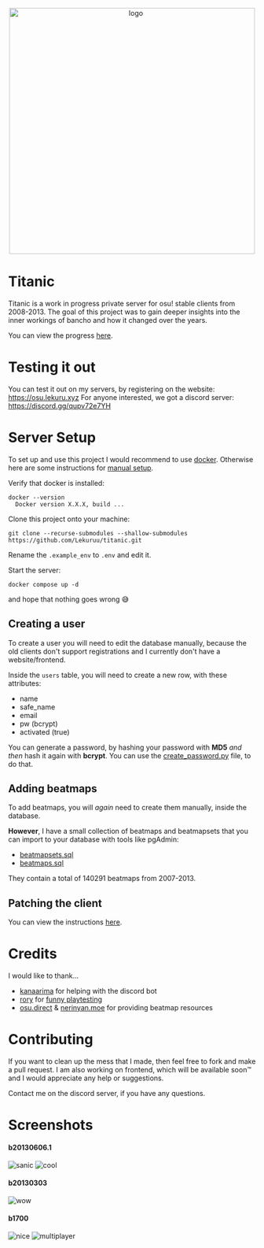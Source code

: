 
<p align="center">
  <img width="500" alt="logo" src="https://raw.githubusercontent.com/Lekuruu/titanic/main/.github/logo/logo_medium.png">
</p>

# Titanic

Titanic is a work in progress private server for osu! stable clients from 2008-2013.
The goal of this project was to gain deeper insights into the inner workings of bancho and how it changed over the years.

You can view the progress [here](https://github.com/users/osuTitanic/projects/2).

# Testing it out

You can test it out on my servers, by registering on the website: https://osu.lekuru.xyz
For anyone interested, we got a discord server: https://discord.gg/qupv72e7YH

# Server Setup

To set up and use this project I would recommend to use [docker](https://www.docker.com/). Otherwise here are some instructions for [manual setup](https://github.com/osuTitanic/titanic/blob/main/SETUP.md).

Verify that docker is installed:

```shell
docker --version
  Docker version X.X.X, build ...
```

Clone this project onto your machine:

```shell
git clone --recurse-submodules --shallow-submodules https://github.com/Lekuruu/titanic.git
```

Rename the `.example_env` to `.env` and edit it.

Start the server:

```shell
docker compose up -d
```

and hope that nothing goes wrong 😅

## Creating a user

To create a user you will need to edit the database manually, because the old clients don't support registrations
and I currently don't have a website/frontend.

Inside the `users` table, you will need to create a new row, with these attributes:

- name
- safe_name
- email
- pw (bcrypt)
- activated (true)

You can generate a password, by hashing your password with **MD5** *and then* hash it again with **bcrypt**.
You can use the [create_password.py](https://github.com/osuTitanic/titanic/blob/main/.github/create_password.py) file, to do that.

## Adding beatmaps

To add beatmaps, you will *again* need to create them manually, inside the database.

**However**, I have a small collection of beatmaps and beatmapsets that you can import to your database with tools like pgAdmin:

- [beatmapsets.sql](https://github.com/osuTitanic/titanic/raw/main/migrations/beatmapsets.sql)
- [beatmaps.sql](https://github.com/osuTitanic/titanic/raw/main/migrations/beatmaps.sql)

They contain a total of 140291 beatmaps from 2007-2013.

## Patching the client

You can view the instructions [here](https://github.com/osuTitanic/clients/blob/main/PATCHING.md).

# Credits

I would like to thank...

- [kanaarima](https://github.com/kanaarima/) for helping with the discord bot
- [rory](https://github.com/TheArcaneBrony) for [funny playtesting](https://raw.githubusercontent.com/osuTitanic/titanic/main/.github/images/screenshot022.jpg)
- [osu.direct](https://osu.direct/) & [nerinyan.moe](https://nerinyan.moe/) for providing beatmap resources

# Contributing

If you want to clean up the mess that I made, then feel free to fork and make a pull request.
I am also working on frontend, which will be available soon™ and I would appreciate any help or suggestions.

Contact me on the discord server, if you have any questions.

# Screenshots

#### b20130606.1

![sanic](https://raw.githubusercontent.com/osuTitanic/titanic/main/.github/images/screenshot007.jpg)
![cool](https://raw.githubusercontent.com/osuTitanic/titanic/main/.github/images/screenshot008.jpg)

#### b20130303

![wow](https://raw.githubusercontent.com/osuTitanic/titanic/main/.github/images/screenshot023.jpg)

#### b1700

![nice](https://raw.githubusercontent.com/osuTitanic/titanic/main/.github/images/screenshot005.jpg)
![multiplayer](https://raw.githubusercontent.com/osuTitanic/titanic/main/.github/images/screenshot006.jpg)
